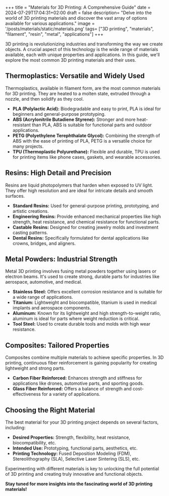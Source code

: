 +++
title = "Materials for 3D Printing: A Comprehensive Guide"
date = 2024-07-29T17:04:31+02:00
draft = false
description= "Delve into the world of 3D printing materials and discover the vast array of options available for various applications."
image = '/posts/materials/static/materials.png'
tags= ["3D printing", "materials", "filament", "resin", "metal", "applications"]
+++

3D printing is revolutionizing industries and transforming the way we create objects. A crucial aspect of this technology is the wide range of materials available, each with unique properties and applications. In this guide, we'll explore the most common 3D printing materials and their uses.

## Thermoplastics: Versatile and Widely Used

Thermoplastics, available in filament form, are the most common materials for 3D printing. They are heated to a molten state, extruded through a nozzle, and then solidify as they cool.

* **PLA (Polylactic Acid):** Biodegradable and easy to print, PLA is ideal for beginners and general-purpose prototyping.
* **ABS (Acrylonitrile Butadiene Styrene):** Stronger and more heat-resistant than PLA, ABS is suitable for functional parts and outdoor applications.
* **PETG (Polyethylene Terephthalate Glycol):** Combining the strength of ABS with the ease of printing of PLA, PETG is a versatile choice for many projects.
* **TPU (Thermoplastic Polyurethane):** Flexible and durable, TPU is used for printing items like phone cases, gaskets, and wearable accessories.

## Resins: High Detail and Precision

Resins are liquid photopolymers that harden when exposed to UV light. They offer high resolution and are ideal for intricate details and smooth surfaces.

* **Standard Resins:** Used for general-purpose printing, prototyping, and artistic creations.
* **Engineering Resins:** Provide enhanced mechanical properties like high strength, heat resistance, and chemical resistance for functional parts.
* **Castable Resins:** Designed for creating jewelry molds and investment casting patterns.
* **Dental Resins:** Specifically formulated for dental applications like crowns, bridges, and aligners.

## Metal Powders: Industrial Strength

Metal 3D printing involves fusing metal powders together using lasers or electron beams. It's used to create strong, durable parts for industries like aerospace, automotive, and medical.

* **Stainless Steel:** Offers excellent corrosion resistance and is suitable for a wide range of applications.
* **Titanium:** Lightweight and biocompatible, titanium is used in medical implants and aerospace components.
* **Aluminum:**  Known for its lightweight and high strength-to-weight ratio, aluminum is ideal for parts where weight reduction is critical.
* **Tool Steel:** Used to create durable tools and molds with high wear resistance.

## Composites: Tailored Properties

Composites combine multiple materials to achieve specific properties. In 3D printing, continuous fiber reinforcement is gaining popularity for creating lightweight and strong parts.

* **Carbon Fiber Reinforced:** Enhances strength and stiffness for applications like drones, automotive parts, and sporting goods.
* **Glass Fiber Reinforced:** Offers a balance of strength and cost-effectiveness for a variety of applications.

## Choosing the Right Material

The best material for your 3D printing project depends on several factors, including:

* **Desired Properties:** Strength, flexibility, heat resistance, biocompatibility, etc.
* **Intended Use:** Prototyping, functional parts, aesthetics, etc.
* **Printing Technology:** Fused Deposition Modeling (FDM), Stereolithography (SLA), Selective Laser Sintering (SLS), etc.

Experimenting with different materials is key to unlocking the full potential of 3D printing and creating truly innovative and functional objects.

**Stay tuned for more insights into the fascinating world of 3D printing materials!**
